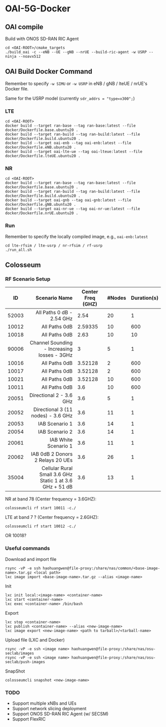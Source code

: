# OAI-5G-Docker

## OAI compile

Build with ONOS SD-RAN RIC Agent

```
cd <OAI-ROOT>/cmake_targets
./build_oai -c --eNB --UE --gNB --nrUE --build-ric-agent -w USRP --ninja --noavx512
```

## OAI Build Docker Command 

Remember to specify `-w SIMU` or `-w USRP` in eNB / gNB / lteUE / nrUE's Docker file. 

Same for the USRP model (currently `sdr_addrs = "type=x300";`)

### LTE
```
cd <OAI-ROOT>
docker build --target ran-base --tag ran-base:latest --file docker/Dockerfile.base.ubuntu20 .
docker build --target ran-build --tag ran-build:latest --file docker/Dockerfile.build.ubuntu20 .
docker build --target oai-enb --tag oai-enb:latest --file docker/Dockerfile.eNB.ubuntu20 .
docker build --target oai-lte-ue --tag oai-lteue:latest --file docker/Dockerfile.lteUE.ubuntu20 .
```

### NR
```
cd <OAI-ROOT>
docker build --target ran-base --tag ran-base:latest --file docker/Dockerfile.base.ubuntu20 .
docker build --target ran-build --tag ran-build:latest --file docker/Dockerfile.build.ubuntu20 .
docker build --target oai-gnb --tag oai-gnb:latest --file docker/Dockerfile.gNB.ubuntu20 .
docker build --target oai-nr-ue --tag oai-nr-ue:latest --file docker/Dockerfile.nrUE.ubuntu20 .
```

### Run

Remember to specify the locally compiled image, e.g., `oai-enb:latest`

```
cd lte-rfsim / lte-usrp / nr-rfsim / rf-usrp
./run_all.sh
```

## Colosseum

### RF Scenario Setup

| ID    |                                Scenario Name             | Center Freq (GHZ)    | #Nodes | Duration(s)   |
|-------|---------------------------------------------------------:|---------|----|-----|
| 52003 |                                All Paths 0 dB - 2.54 GHz | 2.54    | 20 | 1   |
| 10012 |                                            All Paths 0dB | 2.59335 | 10 | 600 |
| 10018 |                                            All Paths 0dB | 2.63    | 10 | 10  |
| 90006 |              Channel Sounding - Increasing losses - 3GHz | 3       | 5  | 1   |
| 10016 |                                            All Paths 0dB | 3.52128 | 2  | 600 |
| 10017 |                                            All Paths 0dB | 3.52128 | 2  | 600 |
| 10021 |                                            All Paths 0dB | 3.52128 | 10 | 600 |
| 10011 |                                            All Paths 0dB | 3.6     | 10 | 600 |
| 20051 |                                  Directional 2 - 3.6 GHz | 3.6     | 5  | 1   |
| 20052 |                       Directional 3 (11 nodes) - 3.6 GHz | 3.6     | 11 | 1   |
| 20053 |                                           IAB Scenario 1 | 3.6     | 14 | 1   |
| 20054 |                                           IAB Scenario 2 | 3.6     | 14 | 1   |
| 20061 |                                     IAB White Scenario 1 | 3.6     | 11 | 1   |
| 20062 | IAB 0dB 2 Donors 2 Relays 20 UEs                         | 3.6     | 26 | 1   |
| 35004 | Cellular Rural Small 3.6 GHz Static 1 at 3.6 GHz + 51 dB | 3.6     | 13 | 1   |

NR at band 78 (Center frequency = 3.6GHZ):
```
colosseumcli rf start 10011 -c./
```

LTE at band 7 ? (Center frequency = 2.6GHZ):
```
colosseumcli rf start 10012 -c./
```

OR 10018?

### Useful commands

Download and import file
```
rsync -vP -e ssh haohuangwen@file-proxy:/share/nas/common/<base-image-name>.tar.gz <local path>
lxc image import <base-image-name>.tar.gz --alias <image-name>
```

Init
```
lxc init local:<image-name> <container-name>
lxc start <container-name>
lxc exec <container-name> /bin/bash
```

Export
```
lxc stop <container-name>
lxc publish <container-name> --alias <new-image-name>
lxc image export <new-image-name> <path to tarball>/<tarball-name>
```

Upload file (LXC and Docker)
```
rsync -vP -e ssh <image name> haohuangwen@file-proxy:/share/nas/osu-seclab/images
rsync -vP -e ssh <image name> haohuangwen@file-proxy:/share/nas/osu-seclab/push-images
```

SnapShot
```
colosseumcli snapshot <new-image-name>
```


### TODO

- Support multiple xNBs and UEs
- Support network slicing deployment
- Support ONOS SD-RAN RIC Agent (w/ SECSM)
- Support FlexRIC
